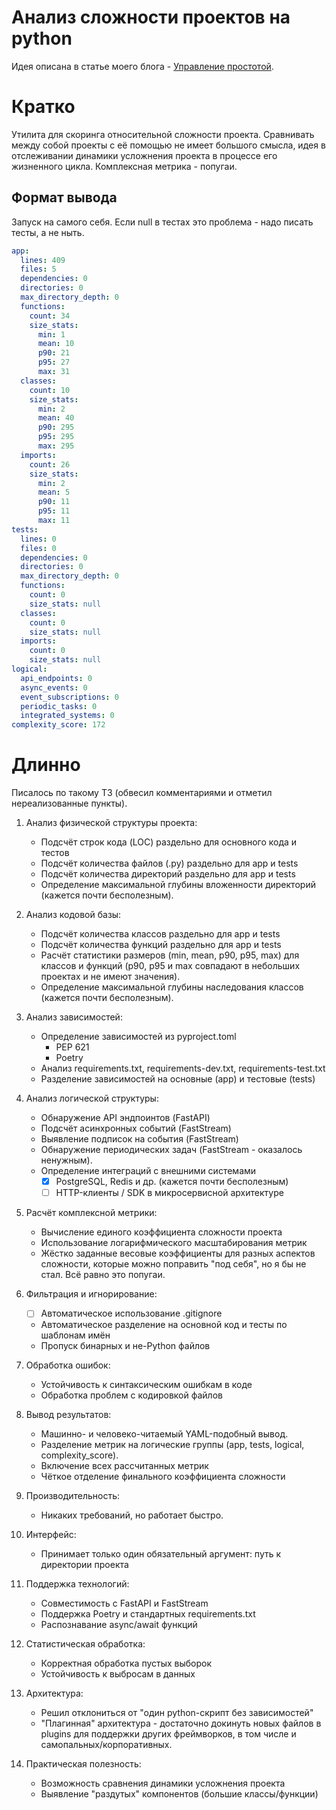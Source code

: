 # Анализ сложности проектов на python

Идея описана в статье моего блога - [Управление простотой](https://олег.кряхтит.онлайн/2025/06/14/simplicity-management.html).

# Кратко

Утилита для скоринга относительной сложности проекта. Сравнивать между собой проекты с её помощью не имеет большого смысла, идея в отслеживании динамики усложнения проекта в процессе его жизненного цикла. Комплексная метрика - попугаи.

## Формат вывода

Запуск на самого себя. Если null в тестах это проблема - надо писать тесты, а не ныть.

``` yaml
app:
  lines: 409
  files: 5
  dependencies: 0
  directories: 0
  max_directory_depth: 0
  functions:
    count: 34
    size_stats:
      min: 1
      mean: 10
      p90: 21
      p95: 27
      max: 31
  classes:
    count: 10
    size_stats:
      min: 2
      mean: 40
      p90: 295
      p95: 295
      max: 295
  imports:
    count: 26
    size_stats:
      min: 2
      mean: 5
      p90: 11
      p95: 11
      max: 11
tests:
  lines: 0
  files: 0
  dependencies: 0
  directories: 0
  max_directory_depth: 0
  functions:
    count: 0
    size_stats: null
  classes:
    count: 0
    size_stats: null
  imports:
    count: 0
    size_stats: null
logical:
  api_endpoints: 0
  async_events: 0
  event_subscriptions: 0
  periodic_tasks: 0
  integrated_systems: 0
complexity_score: 172
```

# Длинно

Писалось по такому ТЗ (обвесил комментариями и отметил нереализованные пункты).

1. Анализ физической структуры проекта:
   - Подсчёт строк кода (LOC) раздельно для основного кода и тестов
   - Подсчёт количества файлов (.py) раздельно для app и tests
   - Подсчёт количества директорий раздельно для app и tests
   - Определение максимальной глубины вложенности директорий (кажется почти бесполезным).

2. Анализ кодовой базы:
   - Подсчёт количества классов раздельно для app и tests
   - Подсчёт количества функций раздельно для app и tests
   - Расчёт статистики размеров (min, mean, p90, p95, max) для классов и функций (p90, p95 и max совпадают в небольших проектах и не имеют значения).
   - Определение максимальной глубины наследования классов (кажется почти бесполезным).

3. Анализ зависимостей:
   - Определение зависимостей из pyproject.toml
     - PEP 621
     - Poetry
   - Анализ requirements.txt, requirements-dev.txt, requirements-test.txt
   - Разделение зависимостей на основные (app) и тестовые (tests)

4. Анализ логической структуры:
   - Обнаружение API эндпоинтов (FastAPI)
   - Подсчёт асинхронных событий (FastStream)
   - Выявление подписок на события (FastStream)
   - Обнаружение периодических задач (FastStream - оказалось ненужным).
   - Определение интеграций с внешними системами
     - [x] PostgreSQL, Redis и др. (кажется почти бесполезным)
     - [ ] HTTP-клиенты / SDK в микросервисной архитектуре

5. Расчёт комплексной метрики:
   - Вычисление единого коэффициента сложности проекта
   - Использование логарифмического масштабирования метрик
   - Жёстко заданные весовые коэффициенты для разных аспектов сложности, которые можно поправить "под себя", но я бы не стал. Всё равно это попугаи.

6. Фильтрация и игнорирование:
   - [ ] Автоматическое использование .gitignore
   - Автоматическое разделение на основной код и тесты по шаблонам имён
   - Пропуск бинарных и не-Python файлов

7. Обработка ошибок:
   - Устойчивость к синтаксическим ошибкам в коде
   - Обработка проблем с кодировкой файлов

8. Вывод результатов:
   - Машинно- и человеко-читаемый YAML-подобный вывод.
   - Разделение метрик на логические группы (app, tests, logical, complexity_score).
   - Включение всех рассчитанных метрик
   - Чёткое отделение финального коэффициента сложности

9. Производительность:
    - Никаких требований, но работает быстро.

10. Интерфейс:
    - Принимает только один обязательный аргумент: путь к директории проекта

11. Поддержка технологий:
    - Совместимость с FastAPI и FastStream
    - Поддержка Poetry и стандартных requirements.txt
    - Распознавание async/await функций

12. Статистическая обработка:
    - Корректная обработка пустых выборок
    - Устойчивость к выбросам в данных

13. Архитектура:
    - Решил отклониться от "один python-скрипт без зависимостей"
    - "Плагинная" архитектура - достаточно докинуть новых файлов в plugins для поддержки других фреймворков, в том числе и самопальных/корпоративных.

14. Практическая полезность:
    - Возможность сравнения динамики усложнения проекта
    - Выявление "раздутых" компонентов (большие классы/функции)
